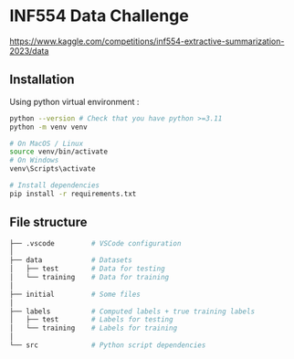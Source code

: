 # INF554 Data Challenge

https://www.kaggle.com/competitions/inf554-extractive-summarization-2023/data

## Installation

Using python virtual environment :

```bash
python --version # Check that you have python >=3.11
python -m venv venv

# On MacOS / Linux
source venv/bin/activate
# On Windows
venv\Scripts\activate

# Install dependencies
pip install -r requirements.txt
```

## File structure

```bash
├── .vscode         # VSCode configuration
│
├── data            # Datasets
│   ├── test        # Data for testing
│   └── training    # Data for training
│
├── initial         # Some files
│
├── labels          # Computed labels + true training labels
│   ├── test        # Labels for testing
│   └── training    # Labels for training
│
└── src             # Python script dependencies
```
